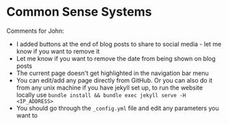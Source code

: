 # Common Sense Systems

Comments for John:
- I added buttons at the end of blog posts to share to social media - let me know if you want to remove it
- Let me know if you want to remove the date from being shown on blog posts
- The current page doesn't get highlighted in the navigation bar menu
- You can edit/add any page directly from GitHub. Or you can also do it from any unix machine if you have jekyll set up, to run the website locally use `bundle install && bundle exec jekyll serve -H <IP_ADDRESS>`
- You should go through the `_config.yml` file and edit any parameters you want to
